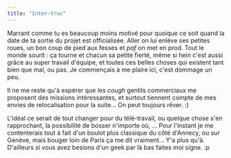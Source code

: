 ```yaml
---
title: "Inter-truc"
---
```


Marrant comme tu es beaucoup moins motivé pour quoique ce soit quand la date
de ta sortie du projet est officialisée. Aller on lui enlève ses petites
roues, un bon coup de pied aux fesses et *paf* on met en prod. Tout le monde
sourit : ça tourne et chacun sa petite fierté, même si hein c'est aussi grâce
au super travail d'équipe, et toutes ces belles choses qui existent tant bien
que mal, ou pas. Je commençais à me plaire ici, c'est dommage un peu.

Il ne me reste qu'à espérer que les *cough* gentils commerciaux me proposent
des missions intéressantes, et surtout tiennent compte de mes envies de
relocalisation pour la suite... On peut toujours rêver. :)

L'idéal ce serait de tout changer pour du télé-travail, ou quelque chose s'en
rapprochant, la possibilité de bosser n'importe où, ... Pour l'instant je me
contenterais tout à fait d'un boulot plus classique du côté d'Annecy, ou sur
Genève, mais bouger loin de Paris ça me dit vraiment... Y'a plus qu'à.
D'ailleurs si vous avez besions d'un geek par là bas faites moi signe. :p

